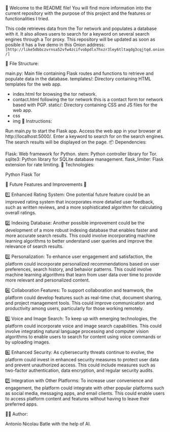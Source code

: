 👋 Welcome to the README file! You will find more information into the current repository with the purpose of this project and the features or functionalities I tried.

This code retrieves data from the Tor network and populates a database with it. It also allows users to search for a keyword on several search engines through a Tor proxy. This repository will be updated as soon as posible it has a live demo in this Onion address: `[http://like5dbbczvrnsa52vfw4zcifvobpdlx7hxzr3ley6tltaqdg3cqjtqd.onion/]`

📂 File Structure:

main.py: Main file containing Flask routes and functions to retrieve and populate data in the database.
templates/: Directory containing HTML templates for the web app.
  - index.html for browsing the tor network.
  - contact.html following the tor network this is a contact form tor network based with PGP.
static/: Directory containing CSS and JS files for the web app.
  - css 
  - img 
📝 Instructions:

Run main.py to start the Flask app.
Access the web app in your browser at http://localhost:5000/.
Enter a keyword to search for on the search engines.
The search results will be displayed on the page.
📦 Dependencies:

Flask: Web framework for Python.
stem: Python controller library for Tor.
sqlite3: Python library for SQLite database management.
flask_limiter: Flask extension for rate limiting.
🤖 Technologies:

Python
Flask
Tor

🚀 Future Features and Improvements 🌟

1️⃣ Enhanced Rating System: One potential future feature could be an improved rating system that incorporates more detailed user feedback, such as written reviews, and a more sophisticated algorithm for calculating overall ratings.

2️⃣ Indexing Database: Another possible improvement could be the development of a more robust indexing database that enables faster and more accurate search results. This could involve incorporating machine learning algorithms to better understand user queries and improve the relevance of search results.

3️⃣ Personalization: To enhance user engagement and satisfaction, the platform could incorporate personalized recommendations based on user preferences, search history, and behavior patterns. This could involve machine learning algorithms that learn from user data over time to provide more relevant and personalized content.

4️⃣ Collaboration Features: To support collaboration and teamwork, the platform could develop features such as real-time chat, document sharing, and project management tools. This could improve communication and productivity among users, particularly for those working remotely.

5️⃣ Voice and Image Search: To keep up with emerging technologies, the platform could incorporate voice and image search capabilities. This could involve integrating natural language processing and computer vision algorithms to enable users to search for content using voice commands or by uploading images.

6️⃣ Enhanced Security: As cybersecurity threats continue to evolve, the platform could invest in enhanced security measures to protect user data and prevent unauthorized access. This could include measures such as two-factor authentication, data encryption, and regular security audits.

7️⃣ Integration with Other Platforms: To increase user convenience and engagement, the platform could integrate with other popular platforms such as social media, messaging apps, and email clients. This could enable users to access platform content and features without having to leave their preferred apps.


👩‍💻 Author:

Antonio Nicolau Batle with the help of AI.
